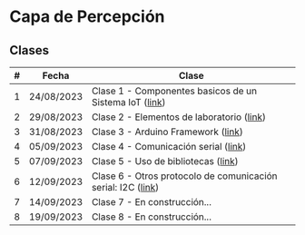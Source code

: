 # Capa de Percepción

## Clases 

|#|Fecha|Clase|
|---|---|---|
|1|24/08/2023|Clase 1 - Componentes basicos de un Sistema IoT ([link](dia1/README.md))|
|2|29/08/2023|Clase 2 - Elementos de laboratorio ([link](dia2/README.md))|
|3|31/08/2023|Clase 3 - Arduino Framework ([link](dia3/README.md))|
|4|05/09/2023|Clase 4 - Comunicación serial ([link](dia4/README.md))|
|5|07/09/2023|Clase 5 - Uso de bibliotecas ([link](dia5/README.md))|
|6|12/09/2023|Clase 6 - Otros protocolo de comunicación serial: I2C ([link](dia6/README.md))|
|7|14/09/2023|Clase 7 - En construcción...|
|8|19/09/2023|Clase 8 - En construcción...|
